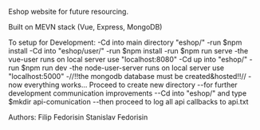 Eshop website for future resourcing.

Built on MEVN stack (Vue, Express, MongoDB)

To setup for Development:
-Cd into main directory "eshop/"
-run $npm install
-Cd into "eshop/user/"
-run $npm install
-run $npm run serve
-the vue-user runs on local server use "localhost:8080"
-Cd up into "eshop/"
-run $npm run dev
-the node-user-server runs on local server use "localhost:5000"
-//!!the mongodb database must be created&hosted!!//
-now everything works... Proceed to create new directory
--for further development communication improvements
--Cd into "eshop/" and type \$mkdir api-comunication
--then proceed to log all api callbacks to api.txt

Authors:
Filip Fedorisin
Stanislav Fedorisin
